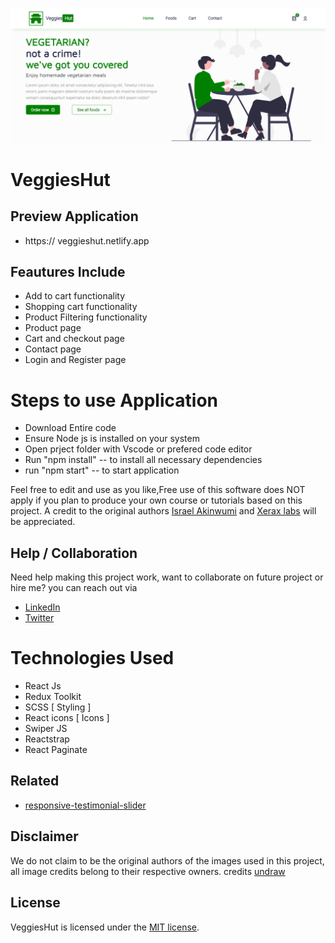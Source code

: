 ![Project Overview](Project-preview.png)

# VeggiesHut

## Preview Application

- https:// veggieshut.netlify.app

## Feautures Include

- Add to cart functionality
- Shopping cart functionality
- Product Filtering functionality
- Product page
- Cart and checkout page
- Contact page
- Login and Register page

# Steps to use Application

- Download Entire code
- Ensure Node js is installed on your system
- Open prject folder with Vscode or prefered code editor
- Run "npm install" -- to install all necessary dependencies
- run "npm start" -- to start application

Feel free to edit and use as you like,Free use of this software does NOT apply if you plan to produce your own course or tutorials based on this project. A credit to the original authors [Israel Akinwumi](https://twitter.com/akinwumidi) and [Xerax labs](https://twitter.com/xeraxlabs) will be appreciated.

## Help / Collaboration

Need help making this project work, want to collaborate on future project or hire me? you can reach out via

- [LinkedIn](https://www.linkedin.com/in/akinwumidi)
- [Twitter](https://twitter.com/akinwumidi)

# Technologies Used

- React Js
- Redux Toolkit
- SCSS [ Styling ]
- React icons [ Icons ]
- Swiper JS
- Reactstrap
- React Paginate

## Related

- [responsive-testimonial-slider](https://github.com/Xeraxlabs/responsive-testimonial-slider.git)

## Disclaimer

We do not claim to be the original authors of the images used in this project, all image credits belong to their respective owners. credits [undraw](https://undraw.co/)

## License

VeggiesHut is licensed under the [MIT license](http://opensource.org/licenses/MIT).
